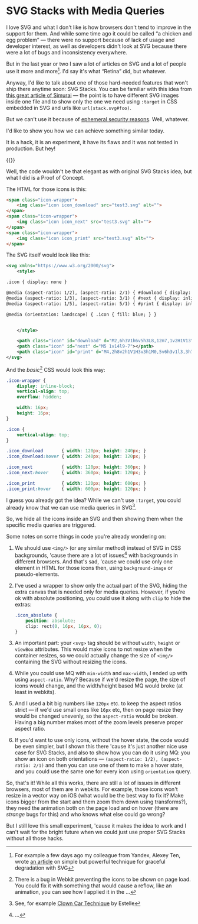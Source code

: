 # SVG Stacks with Media Queries

I love SVG and what I don't like is how browsers don't tend to improve in the support for them. And while some time ago it could be called “a chicken and egg problem” — there were no support because of lack of usage and developer interest, as well as developers didn't look at SVG because there were a lot of bugs and inconsistency everywhere.

But in the last year or two I saw a lot of articles on SVG and a lot of people use it more and more[^articles]. I'd say it's what “Retina” did, but whatever.

[^articles]: For example a few days ago my colleague from Yandex, Alexey Ten, wrote [an article](https://lynn.ru/examples/svg/en.html) on simple but powerful technique for graceful degradation with SVG

Anyway, I'd like to talk about one of those hard-needed features that won't ship there anytime soon: SVG Stacks. You can be familiar with this idea from [this great article of Simurai](https://simurai.com/post/20251013889/svg-stacks) — the point is to have different SVG images inside one file and to show only the one we need using `:target` in CSS embedded in SVG and urls like `url(stack.svg#foo)`.

But we can't use it because of [ephemeral security reasons](https://code.google.com/p/chromium/issues/detail?id=128055#c6). Well, whatever.

I'd like to show you how we can achieve something similar today.

It is a hack, it is an experiment, it have its flaws and it was not tested in production. But hey!

{{<Partial src="svg-stack-queries.html" />}}

Well, the code wouldn't be that elegant as with original SVG Stacks idea, but what I did is a Proof of Concept.

The HTML for those icons is this:

``` HTML
<span class="icon-wrapper">
    <img class="icon icon_download" src="test3.svg" alt="">
</span>
<span class="icon-wrapper">
    <img class="icon icon_next" src="test3.svg" alt="">
</span>
<span class="icon-wrapper">
    <img class="icon icon_print" src="test3.svg" alt="">
</span>
```

The SVG itself would look like this:

``` XML
<svg xmlns="https://www.w3.org/2000/svg">
    <style>

.icon { display: none }

@media (aspect-ratio: 1/2), (aspect-ratio: 2/1) { #download { display: inline; }}
@media (aspect-ratio: 1/3), (aspect-ratio: 3/1) { #next { display: inline; }}
@media (aspect-ratio: 1/5), (aspect-ratio: 5/1) { #print { display: inline; }}

@media (orientation: landscape) { .icon { fill: blue; } }


    </style>

    <path class="icon" id="download" d="M2,6h3V1h6v5h3L8,12m7,1v2H1V13"></path>
    <path class="icon" id="next" d="M5 1v14l9-7"></path>
    <path class="icon" id="print" d="M4,2h8v2h1V1H3v3h1M0,5v6h3v1l3,3h7v-4h3V5m-3,2v1H12v6H6V12H4V8H3V7m2,1h6v1H5m0,1h6v1H5"></path>
</svg>
```

And the _basic_[^webkit-bug] CSS would look this way:

[^webkit-bug]: There is a bug in Webkit preventing the icons to be shown on page load. You could fix it with something that would cause a reflow, like an animation, you can see how I applied it in the …

``` CSS
.icon-wrapper {
    display: inline-block;
    vertical-align: top;
    overflow: hidden;

    width: 16px;
    height: 16px;
}

.icon {
    vertical-align: top;
}

.icon_download       { width: 120px; height: 240px; }
.icon_download:hover { width: 240px; height: 120px; }

.icon_next           { width: 120px; height: 360px; }
.icon_next:hover     { width: 360px; height: 120px; }

.icon_print          { width: 120px; height: 600px; }
.icon_print:hover    { width: 600px; height: 120px; }
```

I guess you already got the idea? While we can't use `:target`, you could already know that we can use media queries in SVG[^clowncar].

[^clowncar]: See, for example [Clown Car Technique](https://coding.smashingmagazine.com/2013/06/02/clown-car-technique-solving-for-adaptive-images-in-responsive-web-design/) by Estelle

So, we hide all the icons inside an SVG and then showing them when the specific media queries are triggered.

Some notes on some things in code you're already wondering on:

1. We should use `<img/>` (or any similar method) instead of SVG in CSS backgrounds, 'cause there are a lot of issues[^svg-in-css] with backgrounds in different browsers. And that's sad, 'cause we could use only one element in HTML for those icons then, using `background-image` or pseudo-elements.

[^svg-in-css]: …

2. I've used a wrapper to show only the actual part of the SVG, hiding the extra canvas that is needed only for media queries. However, if you're ok with absolute positioning, you could use it along with `clip` to hide the extras:

    ``` CSS
    .icon_absolute {
        position: absolute;
        clip: rect(0, 16px, 16px, 0);
    }
    ```

3. An important part: your `<svg>` tag should be without `width`, `height` or `viewBox` attributes. This would make icons to not resize when the container resizes, so we could actually change the size of `<img/>` containing the SVG without resizing the icons.

4. While you could use MQ with `min-width` and `max-width`, I ended up with using `aspect-ratio`. Why? Because if we'd resize the page, the size of icons would change, and the width/height based MQ would broke (at least in webkits).

5. And I used a bit big numbers like `120px` etc. to keep the aspect ratios strict — if we'd use small ones like `16px` etc, then on page resize they would be changed unevenly, so the `aspect-ratio` would be broken. Having a big number makes most of the zoom levels preserve proper aspect ratio.

6. If you'd want to use only icons, without the hover state, the code would be even simpler, but I shown this there 'cause it's just another nice use case for SVG Stacks, and also to show how you can do it using MQ: you show an icon on both orientations — `(aspect-ratio: 1/2), (aspect-ratio: 2/1)` and then you can use one of them to make a hover state, and you could use the same one for every icon using `orientation` query.

So, that's it! While all this works, there are still a lot of issues in different browsers, most of them are in webkits. For example, those icons won't resize in a vector way on iOS (what would be the best way to fix it? Make icons bigger from the start and them zoom them down using transforms?), they need the animation both on the page load and on hover (there are _strange_ bugs for this) and who knows what else could go wrong?

But I still love this small experiment, 'cause it makes the idea to work and I can't wait for the bright future when we could just use proper SVG Stacks without all those hacks.
